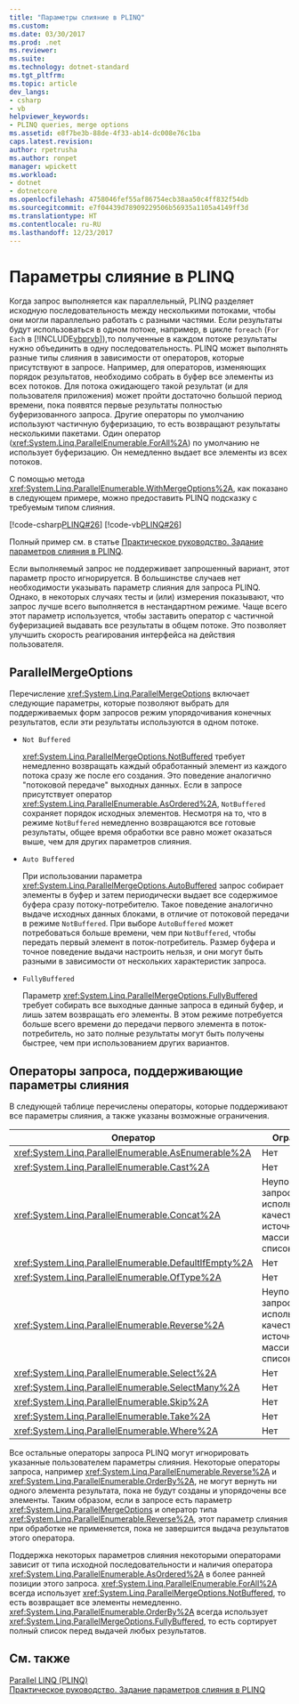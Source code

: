 ```yaml
---
title: "Параметры слияние в PLINQ"
ms.custom: 
ms.date: 03/30/2017
ms.prod: .net
ms.reviewer: 
ms.suite: 
ms.technology: dotnet-standard
ms.tgt_pltfrm: 
ms.topic: article
dev_langs:
- csharp
- vb
helpviewer_keywords:
- PLINQ queries, merge options
ms.assetid: e8f7be3b-88de-4f33-ab14-dc008e76c1ba
caps.latest.revision: 
author: rpetrusha
ms.author: ronpet
manager: wpickett
ms.workload:
- dotnet
- dotnetcore
ms.openlocfilehash: 4758046fef55af86754ecb38aa50c4ff832f54db
ms.sourcegitcommit: e7f04439d78909229506b56935a1105a4149ff3d
ms.translationtype: HT
ms.contentlocale: ru-RU
ms.lasthandoff: 12/23/2017
---
```

# <a name="merge-options-in-plinq"></a>Параметры слияние в PLINQ
Когда запрос выполняется как параллельный, PLINQ разделяет исходную последовательность между несколькими потоками, чтобы они могли параллельно работать с разными частями. Если результаты будут использоваться в одном потоке, например, в цикле `foreach` (`For Each` в [!INCLUDE[vbprvb](../../../includes/vbprvb-md.md)]),то полученные в каждом потоке результаты нужно объединить в одну последовательность. PLINQ может выполнять разные типы слияния в зависимости от операторов, которые присутствуют в запросе. Например, для операторов, изменяющих порядок результатов, необходимо собрать в буфер все элементы из всех потоков. Для потока ожидающего такой результат (и для пользователя приложения) может пройти достаточно большой период времени, пока появятся первые результаты полностью буферизованного запроса. Другие операторы по умолчанию используют частичную буферизацию, то есть возвращают результаты несколькими пакетами. Один оператор (<xref:System.Linq.ParallelEnumerable.ForAll%2A>) по умолчанию не использует буферизацию. Он немедленно выдает все элементы из всех потоков.  
  
 С помощью метода <xref:System.Linq.ParallelEnumerable.WithMergeOptions%2A>, как показано в следующем примере, можно предоставить PLINQ подсказку с требуемым типом слияния.  
  
 [!code-csharp[PLINQ#26](../../../samples/snippets/csharp/VS_Snippets_Misc/plinq/cs/plinqsamples.cs#26)]
 [!code-vb[PLINQ#26](../../../samples/snippets/visualbasic/VS_Snippets_Misc/plinq/vb/plinq2_vb.vb#26)]  
  
 Полный пример см. в статье [Практическое руководство. Задание параметров слияния в PLINQ](../../../docs/standard/parallel-programming/how-to-specify-merge-options-in-plinq.md).  
  
 Если выполняемый запрос не поддерживает запрошенный вариант, этот параметр просто игнорируется. В большинстве случаев нет необходимости указывать параметр слияния для запроса PLINQ. Однако, в некоторых случаях тесты и (или) измерения показывают, что запрос лучше всего выполняется в нестандартном режиме. Чаще всего этот параметр используется, чтобы заставить оператор с частичной буферизацией выдавать все результаты в общем потоке. Это позволяет улучшить скорость реагирования интерфейса на действия пользователя.  
  
## <a name="parallelmergeoptions"></a>ParallelMergeOptions  
 Перечисление <xref:System.Linq.ParallelMergeOptions> включает следующие параметры, которые позволяют выбрать для поддерживаемых форм запросов режим упорядочивания конечных результатов, если эти результаты используются в одном потоке.  
  
-   `Not Buffered`  
  
     <xref:System.Linq.ParallelMergeOptions.NotBuffered> требует немедленно возвращать каждый обработанный элемент из каждого потока сразу же после его создания. Это поведение аналогично "потоковой передаче" выходных данных. Если в запросе присутствует оператор <xref:System.Linq.ParallelEnumerable.AsOrdered%2A>, `NotBuffered` сохраняет порядок исходных элементов. Несмотря на то, что в режиме `NotBuffered` немедленно возвращаются все готовые результаты, общее время обработки все равно может оказаться выше, чем для других параметров слияния.  
  
-   `Auto Buffered`  
  
     При использовании параметра <xref:System.Linq.ParallelMergeOptions.AutoBuffered> запрос собирает элементы в буфер и затем периодически выдает все содержимое буфера сразу потоку-потребителю. Такое поведение аналогично выдаче исходных данных блоками, в отличие от потоковой передачи в режиме `NotBuffered`. При выборе `AutoBuffered` может потребоваться больше времени, чем при `NotBuffered`, чтобы передать первый элемент в поток-потребитель. Размер буфера и точное поведение выдачи настроить нельзя, и они могут быть разными в зависимости от нескольких характеристик запроса.  
  
-   `FullyBuffered`  
  
     Параметр <xref:System.Linq.ParallelMergeOptions.FullyBuffered> требует собирать все выходные данные запроса в единый буфер, и лишь затем возвращать его элементы. В этом режиме потребуется больше всего времени до передачи первого элемента в поток-потребитель, но зато полные результаты могут быть получены быстрее, чем при использованием других вариантов.  
  
## <a name="query-operators-that-support-merge-options"></a>Операторы запроса, поддерживающие параметры слияния  
 В следующей таблице перечислены операторы, которые поддерживают все параметры слияния, а также указаны возможные ограничения.  
  
|Оператор|Ограничения|  
|--------------|------------------|  
|<xref:System.Linq.ParallelEnumerable.AsEnumerable%2A>|Нет|  
|<xref:System.Linq.ParallelEnumerable.Cast%2A>|Нет|  
|<xref:System.Linq.ParallelEnumerable.Concat%2A>|Неупорядоченные запросы, использующие в качестве источника только массив или список.|  
|<xref:System.Linq.ParallelEnumerable.DefaultIfEmpty%2A>|Нет|  
|<xref:System.Linq.ParallelEnumerable.OfType%2A>|Нет|  
|<xref:System.Linq.ParallelEnumerable.Reverse%2A>|Неупорядоченные запросы, использующие в качестве источника только массив или список.|  
|<xref:System.Linq.ParallelEnumerable.Select%2A>|Нет|  
|<xref:System.Linq.ParallelEnumerable.SelectMany%2A>|Нет|  
|<xref:System.Linq.ParallelEnumerable.Skip%2A>|Нет|  
|<xref:System.Linq.ParallelEnumerable.Take%2A>|Нет|  
|<xref:System.Linq.ParallelEnumerable.Where%2A>|Нет|  
  
 Все остальные операторы запроса PLINQ могут игнорировать указанные пользователем параметры слияния. Некоторые операторы запроса, например <xref:System.Linq.ParallelEnumerable.Reverse%2A> и <xref:System.Linq.ParallelEnumerable.OrderBy%2A>, не могут вернуть ни одного элемента результата, пока не будут созданы и упорядочены все элементы. Таким образом, если в запросе есть параметр <xref:System.Linq.ParallelMergeOptions> и оператор типа <xref:System.Linq.ParallelEnumerable.Reverse%2A>, этот параметр слияния при обработке не применяется, пока не завершится выдача результатов этого оператора.  
  
 Поддержка некоторых параметров слияния некоторыми операторами зависит от типа исходной последовательности и наличия оператора <xref:System.Linq.ParallelEnumerable.AsOrdered%2A> в более ранней позиции этого запроса. <xref:System.Linq.ParallelEnumerable.ForAll%2A> всегда использует <xref:System.Linq.ParallelMergeOptions.NotBuffered>, то есть возвращает все элементы немедленно. <xref:System.Linq.ParallelEnumerable.OrderBy%2A> всегда использует <xref:System.Linq.ParallelMergeOptions.FullyBuffered>, то есть сортирует полный список перед выдачей любых результатов.  
  
## <a name="see-also"></a>См. также  
 [Parallel LINQ (PLINQ)](../../../docs/standard/parallel-programming/parallel-linq-plinq.md)  
 [Практическое руководство. Задание параметров слияния в PLINQ](../../../docs/standard/parallel-programming/how-to-specify-merge-options-in-plinq.md)
